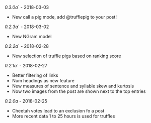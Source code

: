 *0.3.0a*` - 2018-03-03

* New call a pig mode, add @trufflepig to your post!

*0.2.3a*` - 2018-03-02

* New NGram model

*0.2.2a*` - 2018-02-28

* New selection of truffle pigs based on ranking score

*0.2.1a*` - 2018-02-27

* Better filtering of links
* Num headings as new feature
* New measures of sentence and syllable skew and kurtosis
* Now two images from the post are shown next to the top entries

*0.2.0a* - 2018-02-25

* Cheetah votes lead to an exclusion fo a post
* More recent data 1 to 25 hours is used for truffles
